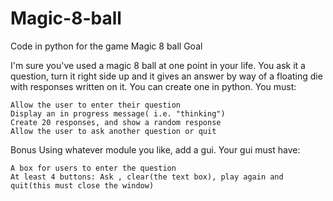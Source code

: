 # Magic-8-ball
Code in python for the game Magic 8 ball
Goal

I'm sure you've used a magic 8 ball at one point in your life. You ask it a question, turn it right side up and it gives an answer by way of a floating die with responses written on it. You can create one in python. You must:

    Allow the user to enter their question
    Display an in progress message( i.e. "thinking")
    Create 20 responses, and show a random response
    Allow the user to ask another question or quit

Bonus Using whatever module you like, add a gui. Your gui must have:

    A box for users to enter the question
    At least 4 buttons: Ask , clear(the text box), play again and quit(this must close the window)

